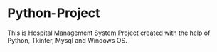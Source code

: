 # Python-Project
This is Hospital Management System Project created with the help of Python, Tkinter, Mysql and Windows OS.
